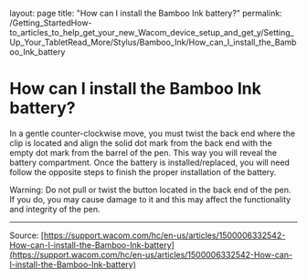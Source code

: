 layout: page
title: "How can I install the Bamboo Ink battery?"
permalink: /Getting_StartedHow-to_articles_to_help_get_your_new_Wacom_device_setup_and_get_y/Setting_Up_Your_TabletRead_More/Stylus/Bamboo_Ink/How_can_I_install_the_Bamboo_Ink_battery

# How can I install the Bamboo Ink battery?

In a gentle counter-clockwise move, you must twist the back end where the clip is located and align the solid dot mark from the back end with the empty dot mark from the barrel of the pen. This way you will reveal the battery compartment. Once the battery is installed/replaced, you will need follow the opposite steps to finish the proper installation of the battery.


Warning: Do not pull or twist the button located in the back end of the pen. If you do, you may cause damage to it and this may affect the functionality and integrity of the pen.

---
Source: [https://support.wacom.com/hc/en-us/articles/1500006332542-How-can-I-install-the-Bamboo-Ink-battery](https://support.wacom.com/hc/en-us/articles/1500006332542-How-can-I-install-the-Bamboo-Ink-battery)
